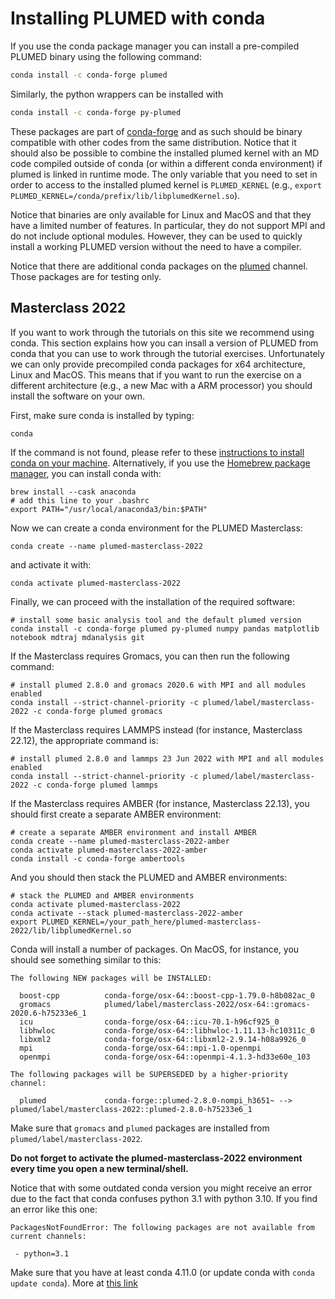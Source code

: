 # Installing PLUMED with conda

If you use the conda package manager you can install a pre-compiled PLUMED binary using the following command:

```bash
conda install -c conda-forge plumed
```

Similarly, the python wrappers can be installed with

```bash
conda install -c conda-forge py-plumed
```

These packages are part of [conda-forge](https://anaconda.org/conda-forge) and as such should be binary compatible
with other codes from the same distribution. Notice that it should also be possible to combine the installed
plumed kernel with an MD code compiled outside of conda (or within a different conda environment)
if plumed is linked in runtime mode.
The only variable that you need to set in order to access to the installed plumed kernel is
`PLUMED_KERNEL` (e.g., `export PLUMED_KERNEL=/conda/prefix/lib/libplumedKernel.so`).

Notice that binaries are only available for Linux and MacOS and that they have a limited number of features.
In particular, they do not support MPI and do not include optional modules.
However, they can be used to quickly install a working PLUMED version without the need to have a compiler.

Notice that there are additional conda packages on the [plumed](https://anaconda.org/plumed/plumed) channel.
Those packages are for testing only.

## Masterclass 2022 

If you want to work through the tutorials on this site we recommend using conda. This section explains how you can insall
a version of PLUMED from conda that you can use to work through the tutorial exercises.
Unfortunately we can only provide precompiled conda packages for x64 architecture, Linux and MacOS.
This means that if you want to run the exercise on a different architecture (e.g., a new Mac with a ARM processor) you should install the software on your own.

First, make sure conda is installed by typing:
```
conda
```
If the command is not found, please refer to these [instructions to install conda on your machine](https://docs.conda.io/en/latest/miniconda.html).
Alternatively, if you use the [Homebrew package manager](https://brew.sh/), you can install conda with:
```
brew install --cask anaconda
# add this line to your .bashrc
export PATH="/usr/local/anaconda3/bin:$PATH"
```

Now we can create a conda environment for the PLUMED Masterclass:
```
conda create --name plumed-masterclass-2022
```

and activate it with:
```
conda activate plumed-masterclass-2022
```

Finally, we can proceed with the installation of the required software:
```
# install some basic analysis tool and the default plumed version
conda install -c conda-forge plumed py-plumed numpy pandas matplotlib notebook mdtraj mdanalysis git
```
If the Masterclass requires Gromacs, you can then run the following command:
```
# install plumed 2.8.0 and gromacs 2020.6 with MPI and all modules enabled
conda install --strict-channel-priority -c plumed/label/masterclass-2022 -c conda-forge plumed gromacs
```
If the Masterclass requires LAMMPS instead (for instance, Masterclass 22.12), the appropriate command is:
```
# install plumed 2.8.0 and lammps 23 Jun 2022 with MPI and all modules enabled
conda install --strict-channel-priority -c plumed/label/masterclass-2022 -c conda-forge plumed lammps
```
If the Masterclass requires AMBER (for instance, Masterclass 22.13), you should first create a separate AMBER environment:
```
# create a separate AMBER environment and install AMBER
conda create --name plumed-masterclass-2022-amber
conda activate plumed-masterclass-2022-amber
conda install -c conda-forge ambertools
```
And you should then stack the PLUMED and AMBER environments:
```
# stack the PLUMED and AMBER environments
conda activate plumed-masterclass-2022
conda activate --stack plumed-masterclass-2022-amber
export PLUMED_KERNEL=/your_path_here/plumed-masterclass-2022/lib/libplumedKernel.so
```

Conda will install a number of packages.
On MacOS, for instance, you should see something similar to this:
```
The following NEW packages will be INSTALLED:

  boost-cpp          conda-forge/osx-64::boost-cpp-1.79.0-h8b082ac_0
  gromacs            plumed/label/masterclass-2022/osx-64::gromacs-2020.6-h75233e6_1
  icu                conda-forge/osx-64::icu-70.1-h96cf925_0
  libhwloc           conda-forge/osx-64::libhwloc-1.11.13-hc10311c_0
  libxml2            conda-forge/osx-64::libxml2-2.9.14-h08a9926_0
  mpi                conda-forge/osx-64::mpi-1.0-openmpi
  openmpi            conda-forge/osx-64::openmpi-4.1.3-hd33e60e_103

The following packages will be SUPERSEDED by a higher-priority channel:

  plumed             conda-forge::plumed-2.8.0-nompi_h3651~ --> plumed/label/masterclass-2022::plumed-2.8.0-h75233e6_1
```
 Make sure that `gromacs` and `plumed` packages are installed from `plumed/label/masterclass-2022`.
 
 **Do not forget to activate the plumed-masterclass-2022 environment every time you open a new terminal/shell.**
 
 Notice that with some outdated conda version you might receive an error due to the fact that conda confuses python 3.1 with python 3.10.
 If you find an error like this one:
 ```
 PackagesNotFoundError: The following packages are not available from current channels:

  - python=3.1

 ```
 Make sure that you have at least conda 4.11.0 (or update conda with `conda update conda`).
 More at [this link](https://github.com/conda/conda/issues/11065)
